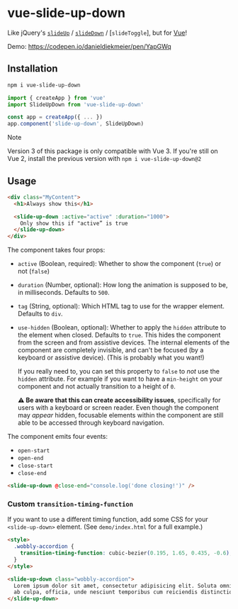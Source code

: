 # vue-slide-up-down

Like jQuery's [`slideUp`](http://api.jquery.com/slideup/) / [`slideDown`](http://api.jquery.com/slidedown/) / [`slideToggle`], but for [Vue](https://vuejs.org)!

Demo: https://codepen.io/danieldiekmeier/pen/YapGWq

## Installation

```sh
npm i vue-slide-up-down
```

```js
import { createApp } from 'vue'
import SlideUpDown from 'vue-slide-up-down'

const app = createApp({ ... })
app.component('slide-up-down', SlideUpDown)
```

> [!NOTE]
> Version 3 of this package is only compatible with Vue 3. If you're still on Vue 2, install the previous version with `npm i vue-slide-up-down@2`

## Usage

```html
<div class="MyContent">
  <h1>Always show this</h1>

  <slide-up-down :active="active" :duration="1000">
    Only show this if "active” is true
  </slide-up-down>
</div>
```

The component takes four props:

- `active` (Boolean, required): Whether to show the component (`true`) or not (`false`)
- `duration` (Number, optional): How long the animation is supposed to be, in milliseconds. Defaults to `500`.
- `tag` (String, optional): Which HTML tag to use for the wrapper element. Defaults to `div`.
- `use-hidden` (Boolean, optional): Whether to apply the `hidden` attribute to the element when closed. Defaults to `true`. This hides the component from the screen and from assistive devices. The internal elements of the component are completely invisible, and can't be focused (by a keyboard or assistive device). (This is probably what you want!)

  If you really need to, you can set this property to `false` to _not_ use the `hidden` attribute. For example if you want to have a `min-height` on your component and not actually transition to a height of `0`.

  **⚠️ Be aware that this can create accessibility issues**, specifically for users with a keyboard or screen reader. Even though the component may _appear_ hidden, focusable elements within the component are still able to be accessed through keyboard navigation.

The component emits four events:

- `open-start`
- `open-end`
- `close-start`
- `close-end`

```html
<slide-up-down @close-end="console.log('done closing!')" />
```

### Custom `transition-timing-function`

If you want to use a different timing function, add some CSS for your `<slide-up-down>` element. (See `demo/index.html` for a full example.)

```html
<style>
  .wobbly-accordion {
    transition-timing-function: cubic-bezier(0.195, 1.65, 0.435, -0.6);
  }
</style>

<slide-up-down class="wobbly-accordion">
  Lorem ipsum dolor sit amet, consectetur adipisicing elit. Soluta omnis velit
  ab culpa, officia, unde nesciunt temporibus cum reiciendis distinctio.
</slide-up-down>
```
